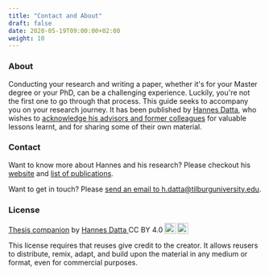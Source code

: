 ```yaml
---
title: "Contact and About"
draft: false
date: 2020-05-19T09:00:00+02:00
weight: 10
---
```


### About
Conducting your research and writing a paper, whether it's for your Master degree or your PhD, can be a challenging experience. Luckily, you're not the first one to go through that process. This guide seeks to accompany you on your research journey. It has been published by [Hannes Datta](https://hannesdatta.com), who wishes to [acknowledge his advisors and former colleagues](acknowledgements) for valuable lessons learnt, and for sharing some of their own material.

### Contact

Want to know more about Hannes and his research? Please checkout his [website](https://hannesdatta.com) and [list of publications](https://tiu.nu/datta).

Want to get in touch? Please [send an email to h.datta@tilburguniversity.edu](mailto:h.datta@tilburguniversity.edu).


### License

<p xmlns:dct="http://purl.org/dc/terms/" xmlns:cc="http://creativecommons.org/ns#" class="license-text"><a rel="cc:attributionURL" href="https://thesis.hannesdatta.com"><span rel="dct:title">Thesis companion</span></a> by <a rel="cc:attributionURL" href="https://hannesdatta.com"><span rel="cc:attributionName">Hannes Datta</span> </a>CC BY 4.0<a href="https://creativecommons.org/licenses/by/4.0"><img style="height:22px!important;margin-left: 3px;vertical-align:text-bottom;" src="https://search.creativecommons.org/static/img/cc_icon.svg" /><img  style="height:22px!important;margin-left: 3px;vertical-align:text-bottom;" src="https://search.creativecommons.org/static/img/cc-by_icon.svg" /></a></p>

This license requires that reuses give credit to the creator. It allows reusers to distribute, remix, adapt, and build upon the material in any medium or format, even for commercial purposes.
